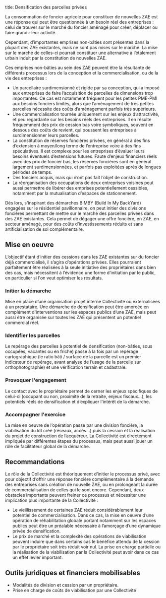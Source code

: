 title: Densification des parcelles privées

La consommation de foncier agricole pour constituer de nouvelles ZAE est une réponse qui peut être questionnée à un besoin réel des entreprises : celui de trouver sur le marché du foncier aménagé pour créer, déplacer ou faire grandir leur activité.

Cependant, d’importantes emprises non-bâties sont présentes dans la plupart des ZAE existantes, mais ne sont pas mises sur le marché. La mise sur le marché de celles-ci pourrait constituer une alternative à l’étalement urbain induit par la constitution de nouvelles ZAE.

Ces emprises non-bâties au sein des ZAE peuvent être la résultante de différents processus lors de la conception et la commercialisation, ou de la vie des entreprises :

* Un parcellaire surdimensionné et rigide par sa conception, qui a imposé aux entreprises de faire l’acquisition de parcelles de dimensions trop importantes. Ce cas est notamment fréquent pour les petites PME-PMI aux besoins fonciers limités, alors que l’aménagement de très petites parcelles nécessite des coûts d’aménagement parfois très supérieurs.
* Une commercialisation tournée uniquement sur les enjeux d’attractivité, et peu regardante sur les besoins réels des entreprises. Il en résulte fréquemment des prix de cession bas voire symboliques, souvent en dessous des coûts de revient, qui poussent les entreprises à surdimensionner leurs parcelles.
* La constitution de réserves foncières privées, en général à des fins d’extension à moyen/long terme de l’entreprise voire à des fins spéculatives. Il est complexe pour les entreprises d’évaluer leurs besoins éventuels d’extensions futures. Faute d’enjeux financiers réels avec des prix de foncier bas, les réserves foncières sont en général largement surdimensionnées, et parfois pas exploitées après de longues périodes de temps.
* Des fonciers acquis, mais qui n’ont pas fait l’objet de construction.
* La réorganisation des occupations de deux entreprises voisines peut aussi permettre de libérer des emprises potentiellement cessibles, notamment par la mutualisation d’espaces de stationnement.

Dès lors, s'inspirant des démarches BIMBY (Build In My BackYard) engagées sur le résidentiel pavillonnaire, on peut initier des divisions foncières permettant de mettre sur le marché des parcelles privées dans des ZAE existantes. Cela permet de dégager une offre foncière, en ZAE, en secteur aménagé, pour des coûts d’investissements réduits et sans artificialisation de sol complémentaire.

## Mise en oeuvre
L’objectif étant d’initier des cessions dans les ZAE existantes sur du foncier déjà commercialisé, il s’agira d’opérations privées. Elles pourraient parfaitement être réalisées à la seule initiative des propriétaires dans bien des cas, mais nécessitent à l’évidence une forme d’initiation par le public, en particulier si l'on veut optimiser les résultats.

### Initier la démarche
Mise en place d’une organisation projet interne Collectivité ou externalisées à un prestataire. Une démarche de densification peut être amorcée en complément d'interventions sur les espaces publics d’une ZAE, mais peut aussi être organisée sur toutes les ZAE qui présentent un potentiel commercial réel.

### Identifier les parcelles
Le repérage des parcelles à potentiel de densification (non-bâties, sous occupées, vacantes ou en friche) passe à la fois par un repérage cartographique (le ratio bâti / surface de la parcelle est un premier indicateur de repérage, avant analyse de l’usage de la parcelle sur orthophotographie) et une vérification terrain et cadastrale.

### Provoquer l'engagement
Le contact avec le propriétaire permet de cerner les enjeux spécifiques de celui-ci (occupant ou non, proximité de la retraite, enjeux fiscaux…), les potentiels réels de densification et d’expliquer l'intérêt de la démarche.

### Accompagner l'exercice
La mise en oeuvre de l’opération passe par une division foncière, la viabilisation du lot créé (réseaux, accès…) puis la cession et la réalisation du projet de construction de l’acquéreur. La Collectivité est directement impliquée par différentes étapes du processus, mais peut aussi jouer un rôle de facilitateur global de la démarche.

## Recommandations
Le rôle de la Collectivité est théoriquement d’initier le processus privé, avec pour objectif d’offrir une réponse foncière complémentaire à la demande des entreprises sans création de nouvelle ZAE, ou en prolongeant la durée de commercialisation de celles qui le sont encore. Cependant, deux obstacles importants peuvent freiner ce processus et nécessiter une implication plus importante de la Collectivité :

* Le vieillissement de certaines ZAE réduit considérablement leur potentiel de commercialisation. Dans ce cas, la mise en oeuvre d’une opération de réhabilitation globale portant notamment sur les espaces publics peut être un préalable nécessaire à l’amorçage d’une dynamique privée de densification.
* Le prix de marché et la complexité des opérations de viabilisation peuvent induire que dans certains cas le bénéfice attendu de la cession par le propriétaire soit très réduit voir nul. La prise en charge partielle ou la réalisation de la viabilisation par la Collectivité peut avoir dans ce cas un effet levier important.

## Outils juridiques et financiers mobilisables

* Modalités de division et cession par un propriétaire.
* Prise en charge de coûts de viabilisation par une Collectivité
